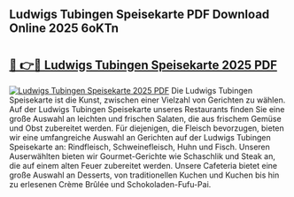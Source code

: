 ## Ludwigs Tubingen Speisekarte PDF Download Online 2025 6oKTn

# <h2><a href="http://gca8ivl.nevu.top/?p=Ludwigs+Tubingen+Speisekarte">🔗 👉🔴 Ludwigs Tubingen Speisekarte 2025 PDF</a></h2>

[![Ludwigs Tubingen Speisekarte 2025 PDF](https://i.imgur.com/dBaPXMq.png)](http://gca8ivl.nevu.top/?p=Ludwigs+Tubingen+Speisekarte)
Die Ludwigs Tubingen Speisekarte ist die Kunst, zwischen einer Vielzahl von Gerichten zu wählen. Auf der Ludwigs Tubingen Speisekarte unseres Restaurants finden Sie eine große Auswahl an leichten und frischen Salaten, die aus frischem Gemüse und Obst zubereitet werden. Für diejenigen, die Fleisch bevorzugen, bieten wir eine umfangreiche Auswahl an Gerichten auf der Ludwigs Tubingen Speisekarte an: Rindfleisch, Schweinefleisch, Huhn und Fisch. Unseren Auserwählten bieten wir Gourmet-Gerichte wie Schaschlik und Steak an, die auf einem alten Feuer zubereitet werden. Unsere Cafeteria bietet eine große Auswahl an Desserts, von traditionellen Kuchen und Kuchen bis hin zu erlesenen Crème Brûlée und Schokoladen-Fufu-Pai.
